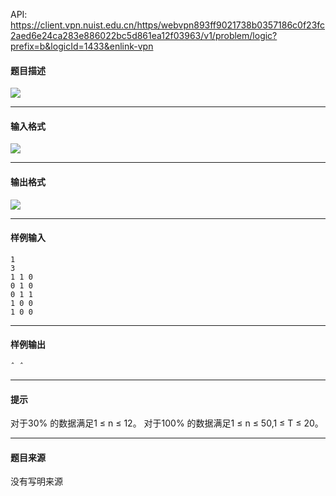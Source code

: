 API: https://client.vpn.nuist.edu.cn/https/webvpn893ff9021738b0357186c0f23fc2aed6e24ca283e886022bc5d861ea12f03963/v1/problem/logic?prefix=b&logicId=1433&enlink-vpn

#### 题目描述

![](../file/1433_0.jpg)

---

#### 输入格式

![](../file/1433_0.jpg)

---

#### 输出格式

![](../file/1433_0.jpg)

---

#### 样例输入
```
1
3
1 1 0
0 1 0
0 1 1
1 0 0
1 0 0
```

---

#### 样例输出
```
ˆ ˆ

```

---

#### 提示

对于30% 的数据满足1 ≤ n ≤ 12。 对于100% 的数据满足1 ≤ n ≤ 50,1 ≤ T ≤ 20。

---

#### 题目来源

没有写明来源